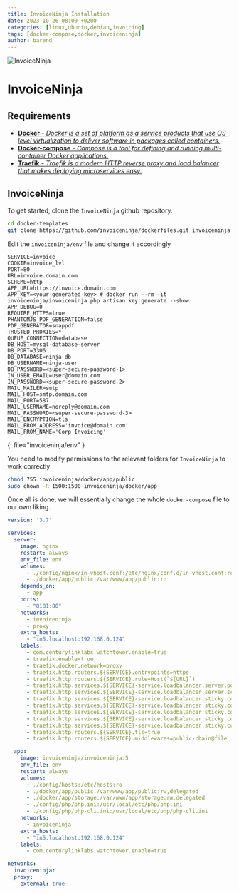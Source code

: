```yaml
---
title: InvoiceNinja Installation
date: 2023-10-26 08:00 +0200
categories: [linux,ubuntu,debian,invoicing]
tags: [docker-compose,docker,invoiceninja]
author: barend
---
```


![InvoiceNinja](https://invoiceninja.com/wp-content/uploads/2022/12/Small-Business-Invoicing-1024x779.png)

# InvoiceNinja

## Requirements

- [**Docker** - *Docker is a set of platform as a service products that use OS-level virtualization to deliver software in packages called containers.*](/posts/random-installations/#docker-and-docker-compose)
- [**Docker-compose** - *Compose is a tool for defining and running multi-container Docker applications.*](/posts/random-installations/#docker-and-docker-compose)
- [**Traefik** - *Traefik is a modern HTTP reverse proxy and load balancer that makes deploying microservices easy.* ](/posts/docker-traefik-crowdsec)

## InvoiceNinja

To get started, clone the `InvoiceNinja` github repository.

```bash
cd docker-templates
git clone https://github.com/invoiceninja/dockerfiles.git invoiceninja
```

Edit the `invoiceninja/env` file and change it accordingly

```env
SERVICE=invoice
COOKIE=invoice_lvl
PORT=80
URL=invoice.domain.com
SCHEME=http
APP_URL=https://invoice.domain.com
APP_KEY=<your-generated-key> # docker run --rm -it invoiceninja/invoiceninja php artisan key:generate --show
APP_DEBUG=0
REQUIRE_HTTPS=true
PHANTOMJS_PDF_GENERATION=false
PDF_GENERATOR=snappdf
TRUSTED_PROXIES=*
QUEUE_CONNECTION=database
DB_HOST=mysql-database-server
DB_PORT=3306
DB_DATABASE=ninja-db
DB_USERNAME=ninja-user
DB_PASSWORD=<super-secure-password-1>
IN_USER_EMAIL=user@domain.com
IN_PASSWORD=<super-secure-password-2>
MAIL_MAILER=smtp
MAIL_HOST=smtp.domain.com
MAIL_PORT=587
MAIL_USERNAME=noreply@domain.com
MAIL_PASSWORD=<super-secure-password-3>
MAIL_ENCRYPTION=tls
MAIL_FROM_ADDRESS='invoice@domain.com'
MAIL_FROM_NAME='Corp Invoicing'
```
{: file="invoiceninja/env" }

You need to modify permissions to the relevant folders for `InvoiceNinja` to work correctly

```bash
chmod 755 invoiceninja/docker/app/public
sudo chown -R 1500:1500 invoiceninja/docker/app
```

Once all is done, we will essentially change the whole `docker-compose` file to our own liking.

```yaml
version: '3.7'

services:
  server:
    image: nginx
    restart: always
    env_file: env
    volumes:
      - ./config/nginx/in-vhost.conf:/etc/nginx/conf.d/in-vhost.conf:ro
      - ./docker/app/public:/var/www/app/public:ro
    depends_on:
      - app
    ports:
      - "8181:80"
    networks:
      - invoiceninja
      - proxy
    extra_hosts:
      - "in5.localhost:192.168.0.124"
    labels:
      - com.centurylinklabs.watchtower.enable=true
      - traefik.enable=true
      - traefik.docker.network=proxy
      - traefik.http.routers.${SERVICE}.entrypoints=https
      - traefik.http.routers.${SERVICE}.rule=Host(`${URL}`)
      - traefik.http.services.${SERVICE}-service.loadbalancer.server.port=${PORT}
      - traefik.http.services.${SERVICE}-service.loadbalancer.server.scheme=${SCHEME}
      - traefik.http.services.${SERVICE}-service.loadbalancer.sticky.cookie=true
      - traefik.http.services.${SERVICE}-service.loadbalancer.sticky.cookie.httponly=true
      - traefik.http.services.${SERVICE}-service.loadbalancer.sticky.cookie.secure=true
      - traefik.http.services.${SERVICE}-service.loadbalancer.sticky.cookie.samesite=strict
      - traefik.http.services.${SERVICE}-service.loadbalancer.sticky.cookie.name=${COOKIE}
      - traefik.http.routers.${SERVICE}.tls=true
      - traefik.http.routers.${SERVICE}.middlewares=public-chain@file

  app:
    image: invoiceninja/invoiceninja:5
    env_file: env
    restart: always
    volumes:
      - ./config/hosts:/etc/hosts:ro
      - ./docker/app/public:/var/www/app/public:rw,delegated
      - ./docker/app/storage:/var/www/app/storage:rw,delegated
      - ./config/php/php.ini:/usr/local/etc/php/php.ini
      - ./config/php/php-cli.ini:/usr/local/etc/php/php-cli.ini
    networks:
      - invoiceninja
    extra_hosts:
      - "in5.localhost:192.168.0.124"
    labels:
      - com.centurylinklabs.watchtower.enable=true

networks:
  invoiceninja:
  proxy:
    external: true
```